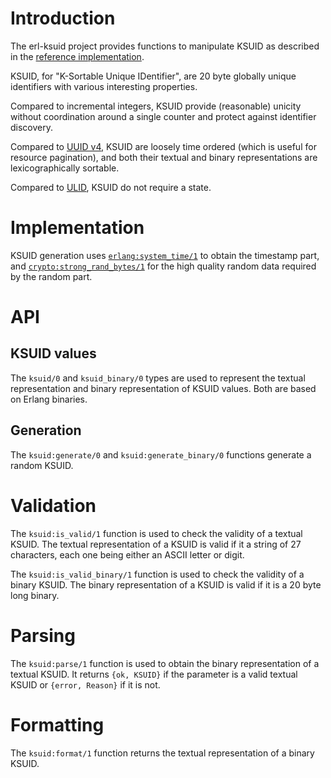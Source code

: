 # Introduction

The erl-ksuid project provides functions to manipulate KSUID as
described in the [reference
implementation](https://github.com/segmentio/ksuid).

KSUID, for "K-Sortable Unique IDentifier", are 20 byte globally unique
identifiers with various interesting properties.

Compared to incremental integers, KSUID provide (reasonable) unicity
without coordination around a single counter and protect against
identifier discovery.

Compared to [UUID v4](https://www.ietf.org/rfc/rfc4122.txt), KSUID are
loosely time ordered (which is useful for resource pagination), and both
their textual and binary representations are lexicographically sortable.

Compared to [ULID](https://github.com/ulid/spec), KSUID do not require a
state.

# Implementation

KSUID generation uses
[`erlang:system_time/1`](https://erlang.org/doc/man/erlang.html#system_time-1)
to obtain the timestamp part, and
[`crypto:strong_rand_bytes/1`](https://erlang.org/doc/man/crypto.html#strong_rand_bytes-1)
for the high quality random data required by the random part.

# API

## KSUID values

The `ksuid/0` and `ksuid_binary/0` types are used to represent the
textual representation and binary representation of KSUID values. Both
are based on Erlang binaries.

## Generation

The `ksuid:generate/0` and `ksuid:generate_binary/0` functions generate
a random KSUID.

# Validation

The `ksuid:is_valid/1` function is used to check the validity of a
textual KSUID. The textual representation of a KSUID is valid if it a
string of 27 characters, each one being either an ASCII letter or digit.

The `ksuid:is_valid_binary/1` function is used to check the validity of
a binary KSUID. The binary representation of a KSUID is valid if it is a
20 byte long binary.

# Parsing

The `ksuid:parse/1` function is used to obtain the binary representation
of a textual KSUID. It returns `{ok, KSUID}` if the parameter is a valid
textual KSUID or `{error, Reason}` if it is not.

# Formatting

The `ksuid:format/1` function returns the textual representation of a
binary KSUID.
